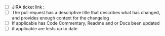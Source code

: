 - [ ] JIRA ticket link :
- [ ] The pull request has a descriptive title that describes what has changed, and provides enough context for the changelog
- [ ] If applicable has Code Commentary, Readme and or Docs been updated
- [ ] if applicable are tests up to date  

